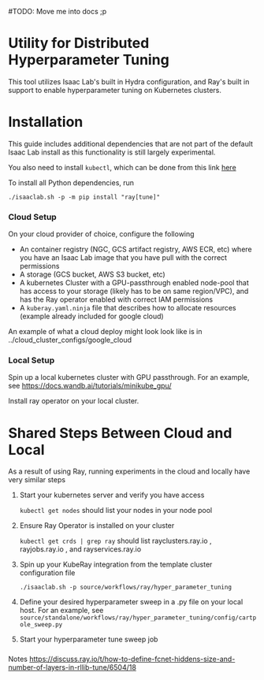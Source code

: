 #TODO: Move me into docs ;p

# Utility for Distributed Hyperparameter Tuning

This tool utilizes Isaac Lab's built in Hydra configuration, and Ray's built in support
to enable hyperparameter tuning on Kubernetes clusters.


# Installation

This guide includes additional dependencies that are not part of the default Isaac Lab install
as this functionality is still largely experimental.

You also need to install `kubectl`, which can be done from this link [here](https://kubernetes.io/docs/tasks/tools/)

To install all Python dependencies, run

```
./isaaclab.sh -p -m pip install "ray[tune]"
```

### Cloud Setup

On your cloud provider of choice, configure the following

- An container registry (NGC, GCS artifact registry, AWS ECR, etc) where you have
	an Isaac Lab image that you have pull with the correct permissions
- A storage (GCS bucket, AWS S3 bucket, etc)
- A kubernetes Cluster with a GPU-passthrough enabled node-pool that has access to
	your storage (likely has to be on same region/VPC), and has the Ray operator enabled
	with correct IAM permissions
- A ``kuberay.yaml.ninja`` file that describes how to allocate resources (example already included for
	google cloud)

An example of what a cloud deploy might look look like is in ../cloud_cluster_configs/google_cloud


### Local Setup
Spin up a local kubernetes cluster with GPU passthrough.
For an example, see https://docs.wandb.ai/tutorials/minikube_gpu/

Install ray operator on your local cluster.


# Shared Steps Between Cloud and Local
As a result of using Ray, running experiments in the cloud and locally have very similar steps

1. Start your kubernetes server and verify you have access

	``kubectl get nodes`` should list your nodes in your node pool

2. Ensure Ray Operator is installed on your cluster

	``kubectl get crds | grep ray`` should list rayclusters.ray.io , rayjobs.ray.io , and
	rayservices.ray.io

2. Spin up your KubeRay integration from the template cluster configuration file

	``./isaaclab.sh -p source/workflows/ray/hyper_parameter_tuning``

3. Define your desired hyperparameter sweep in a .py file on your local host.
	For an example, see ``source/standalone/workflows/ray/hyper_parameter_tuning/config/cartpole_sweep.py``

4. Start your hyperparameter tune sweep job


###
Notes
https://discuss.ray.io/t/how-to-define-fcnet-hiddens-size-and-number-of-layers-in-rllib-tune/6504/18
